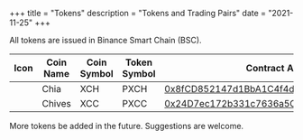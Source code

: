 +++
title = "Tokens"
description = "Tokens and Trading Pairs"
date = "2021-11-25"
+++

All tokens are issued in Binance Smart Chain (BSC).


| Icon | Coin Name | Coin Symbol | Token Symbol | Contract Address                                             |
| ---- | --------- | ----------- | ------------ | ------------------------------------------------------------ |
|      | Chia      | XCH         | PXCH         | [0x8fCD852147d1BbA1C4f4dFf07880cCB25DD36DD7](https://bscscan.com/token/0x8fCD852147d1BbA1C4f4dFf07880cCB25DD36DD7) |
|      | Chives    | XCC         | PXCC         | [0x24D7ec172b331c7636a5Ca604de890996e5e2028](https://bscscan.com/token/0x24D7ec172b331c7636a5Ca604de890996e5e2028) |


More tokens be added in the future.  Suggestions are welcome.

